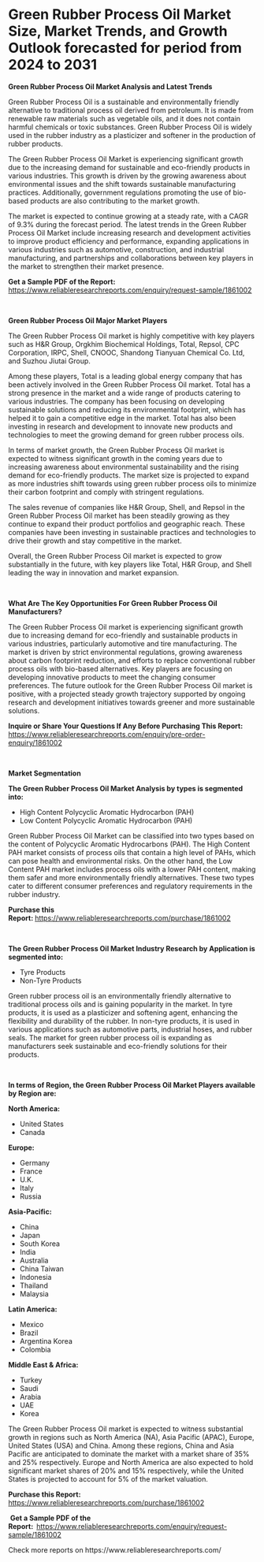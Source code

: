 <p><h1>Green Rubber Process Oil Market Size, Market Trends, and Growth Outlook forecasted for period from 2024 to 2031</h1></p><p><strong>Green Rubber Process Oil Market Analysis and Latest Trends</strong></p>
<p><p>Green Rubber Process Oil is a sustainable and environmentally friendly alternative to traditional process oil derived from petroleum. It is made from renewable raw materials such as vegetable oils, and it does not contain harmful chemicals or toxic substances. Green Rubber Process Oil is widely used in the rubber industry as a plasticizer and softener in the production of rubber products.</p><p>The Green Rubber Process Oil Market is experiencing significant growth due to the increasing demand for sustainable and eco-friendly products in various industries. This growth is driven by the growing awareness about environmental issues and the shift towards sustainable manufacturing practices. Additionally, government regulations promoting the use of bio-based products are also contributing to the market growth.</p><p>The market is expected to continue growing at a steady rate, with a CAGR of 9.3% during the forecast period. The latest trends in the Green Rubber Process Oil Market include increasing research and development activities to improve product efficiency and performance, expanding applications in various industries such as automotive, construction, and industrial manufacturing, and partnerships and collaborations between key players in the market to strengthen their market presence.</p></p>
<p><strong>Get a Sample PDF of the Report:&nbsp;</strong> <a href="https://www.reliableresearchreports.com/enquiry/request-sample/1861002">https://www.reliableresearchreports.com/enquiry/request-sample/1861002</a></p>
<p>&nbsp;</p>
<p><strong>Green Rubber Process Oil Major Market Players</strong></p>
<p><p>The Green Rubber Process Oil market is highly competitive with key players such as H&R Group, Orgkhim Biochemical Holdings, Total, Repsol, CPC Corporation, IRPC, Shell, CNOOC, Shandong Tianyuan Chemical Co. Ltd, and Suzhou Jiutai Group. </p><p>Among these players, Total is a leading global energy company that has been actively involved in the Green Rubber Process Oil market. Total has a strong presence in the market and a wide range of products catering to various industries. The company has been focusing on developing sustainable solutions and reducing its environmental footprint, which has helped it to gain a competitive edge in the market. Total has also been investing in research and development to innovate new products and technologies to meet the growing demand for green rubber process oils.</p><p>In terms of market growth, the Green Rubber Process Oil market is expected to witness significant growth in the coming years due to increasing awareness about environmental sustainability and the rising demand for eco-friendly products. The market size is projected to expand as more industries shift towards using green rubber process oils to minimize their carbon footprint and comply with stringent regulations.</p><p>The sales revenue of companies like H&R Group, Shell, and Repsol in the Green Rubber Process Oil market has been steadily growing as they continue to expand their product portfolios and geographic reach. These companies have been investing in sustainable practices and technologies to drive their growth and stay competitive in the market.</p><p>Overall, the Green Rubber Process Oil market is expected to grow substantially in the future, with key players like Total, H&R Group, and Shell leading the way in innovation and market expansion.</p></p>
<p>&nbsp;</p>
<p><strong>What Are The Key Opportunities For Green Rubber Process Oil Manufacturers?</strong></p>
<p><p>The Green Rubber Process Oil market is experiencing significant growth due to increasing demand for eco-friendly and sustainable products in various industries, particularly automotive and tire manufacturing. The market is driven by strict environmental regulations, growing awareness about carbon footprint reduction, and efforts to replace conventional rubber process oils with bio-based alternatives. Key players are focusing on developing innovative products to meet the changing consumer preferences. The future outlook for the Green Rubber Process Oil market is positive, with a projected steady growth trajectory supported by ongoing research and development initiatives towards greener and more sustainable solutions.</p></p>
<p><strong>Inquire or Share Your Questions If Any Before Purchasing This Report:</strong> <a href="https://www.reliableresearchreports.com/enquiry/pre-order-enquiry/1861002">https://www.reliableresearchreports.com/enquiry/pre-order-enquiry/1861002</a></p>
<p>&nbsp;</p>
<p><strong>Market Segmentation</strong></p>
<p><strong>The Green Rubber Process Oil Market Analysis by types is segmented into:</strong></p>
<p><ul><li>High Content Polycyclic Aromatic Hydrocarbon (PAH)</li><li>Low Content Polycyclic Aromatic Hydrocarbon (PAH)</li></ul></p>
<p><p>Green Rubber Process Oil Market can be classified into two types based on the content of Polycyclic Aromatic Hydrocarbons (PAH). The High Content PAH market consists of process oils that contain a high level of PAHs, which can pose health and environmental risks. On the other hand, the Low Content PAH market includes process oils with a lower PAH content, making them safer and more environmentally friendly alternatives. These two types cater to different consumer preferences and regulatory requirements in the rubber industry.</p></p>
<p><strong>Purchase this Report:&nbsp;</strong><a href="https://www.reliableresearchreports.com/purchase/1861002">https://www.reliableresearchreports.com/purchase/1861002</a></p>
<p>&nbsp;</p>
<p><strong>The Green Rubber Process Oil Market Industry Research by Application is segmented into:</strong></p>
<p><ul><li>Tyre Products</li><li>Non-Tyre Products</li></ul></p>
<p><p>Green rubber process oil is an environmentally friendly alternative to traditional process oils and is gaining popularity in the market. In tyre products, it is used as a plasticizer and softening agent, enhancing the flexibility and durability of the rubber. In non-tyre products, it is used in various applications such as automotive parts, industrial hoses, and rubber seals. The market for green rubber process oil is expanding as manufacturers seek sustainable and eco-friendly solutions for their products.</p></p>
<p>&nbsp;</p>
<p><strong>In terms of Region, the Green Rubber Process Oil Market Players available by Region are:</strong></p>
<p>
    <p> <strong> North America: </strong>
        <ul>
            <li>United States</li>
            <li>Canada</li>
        </ul>
        </p> 
    <p> <strong> Europe: </strong>
        <ul>
            <li>Germany</li>
            <li>France</li>
            <li>U.K.</li>
            <li>Italy</li>
            <li>Russia</li>
        </ul>
        </p> 
    <p> <strong> Asia-Pacific: </strong>
        <ul>
            <li>China</li>
            <li>Japan</li>
            <li>South Korea</li>
            <li>India</li>
            <li>Australia</li>
            <li>China Taiwan</li>
            <li>Indonesia</li>
            <li>Thailand</li>
            <li>Malaysia</li>
        </ul>
        </p> 
    <p> <strong> Latin America: </strong>
        <ul>
            <li>Mexico</li>
            <li>Brazil</li>
            <li>Argentina Korea</li>
            <li>Colombia</li>
        </ul>
        </p> 
    <p> <strong> Middle East & Africa: </strong>
        <ul>
            <li>Turkey</li>
            <li>Saudi</li>
            <li>Arabia</li>
            <li>UAE</li>
            <li>Korea</li>
        </ul>
    </p>
    </p>
<p><p>The Green Rubber Process Oil market is expected to witness substantial growth in regions such as North America (NA), Asia Pacific (APAC), Europe, United States (USA) and China. Among these regions, China and Asia Pacific are anticipated to dominate the market with a market share of 35% and 25% respectively. Europe and North America are also expected to hold significant market shares of 20% and 15% respectively, while the United States is projected to account for 5% of the market valuation.</p></p>
<p><strong>Purchase this Report: </strong><a href="https://www.reliableresearchreports.com/purchase/1861002">https://www.reliableresearchreports.com/purchase/1861002</a></p>
<p>&nbsp;<strong>Get a Sample PDF of the Report:&nbsp;&nbsp;</strong><a href="https://www.reliableresearchreports.com/enquiry/request-sample/1861002">https://www.reliableresearchreports.com/enquiry/request-sample/1861002</a></p>
<p><strong></strong></p>
<p>Check more reports on https://www.reliableresearchreports.com/</p>